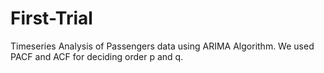# First-Trial
 Timeseries Analysis of Passengers data using ARIMA Algorithm. We used PACF and ACF for deciding order p and q.
